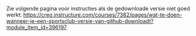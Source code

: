 Zie volgende pagina voor instructies als de gedownloade versie niet goed werkt: https://creo.instructure.com/courses/7382/pages/wat-te-doen-wanneer-je-een-sportsclub-versie-van-github-downloadt?module_item_id=396197 
